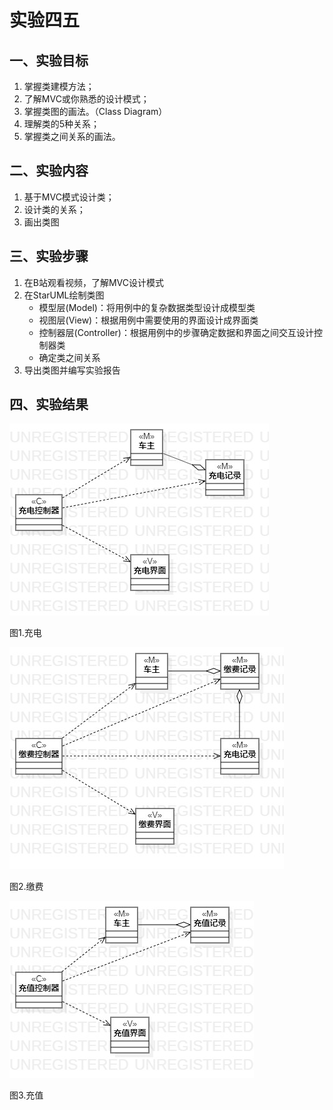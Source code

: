 # 实验四五

## 一、实验目标

1. 掌握类建模方法；
2. 了解MVC或你熟悉的设计模式；
3. 掌握类图的画法。（Class Diagram）
4. 理解类的5种关系；
5. 掌握类之间关系的画法。

## 二、实验内容

1. 基于MVC模式设计类；
2. 设计类的关系；
3. 画出类图

## 三、实验步骤

1. 在B站观看视频，了解MVC设计模式
2. 在StarUML绘制类图
    * 模型层(Model)：将用例中的复杂数据类型设计成模型类  
    * 视图层(View)：根据用例中需要使用的界面设计成界面类  
	* 控制器层(Controller)：根据用例中的步骤确定数据和界面之间交互设计控制器类 
    * 确定类之间关系 
3. 导出类图并编写实验报告

## 四、实验结果
![充电类图](./lab4_ClassDiagram1.png)

图1.充电

![缴费类图](./lab4_ClassDiagram2.png)

图2.缴费

![充值类图](./lab4_ClassDiagram3.png)

图3.充值
